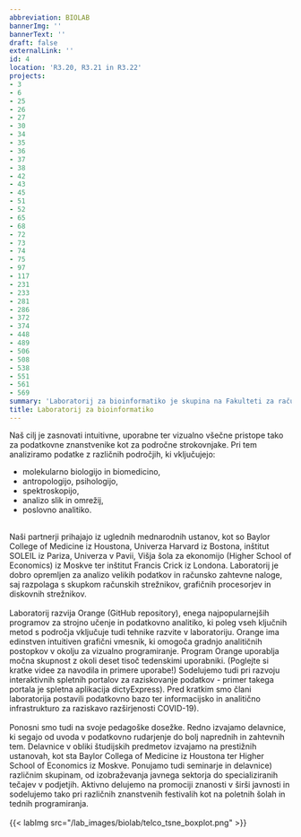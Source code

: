 ```yaml
---
abbreviation: BIOLAB
bannerImg: ''
bannerText: ''
draft: false
externalLink: ''
id: 4
location: 'R3.20, R3.21 in R3.22'
projects:
- 3
- 6
- 25
- 26
- 27
- 30
- 34
- 35
- 36
- 37
- 38
- 42
- 43
- 45
- 51
- 52
- 65
- 68
- 72
- 73
- 74
- 75
- 97
- 117
- 231
- 233
- 281
- 286
- 372
- 374
- 448
- 489
- 506
- 508
- 538
- 551
- 561
- 569
summary: 'Laboratorij za bioinformatiko je skupina na Fakulteti za računalništvo in informatiko, ki raziskuje tehnike in metode podatkovnih ved. Veseli nas prepletanje strojnega učenja in vizualizacije podatkov ter razvoj novih tehnik za raziskovanje podatkov in razložljivo umetno inteligenco.'
title: Laboratorij za bioinformatiko
---
```

Naš cilj je zasnovati intuitivne, uporabne ter vizualno všečne pristope tako za podatkovne znanstvenike kot za področne strokovnjake. Pri tem analiziramo podatke z različnih področjih, ki vključujejo:
* molekularno biologijo in biomedicino,
* antropologijo, psihologijo,
* spektroskopijo,
* analizo slik in omrežij,
* poslovno analitiko.

<br>
Naši partnerji prihajajo iz uglednih mednarodnih ustanov, kot so Baylor College of Medicine iz Houstona, Univerza Harvard iz Bostona, inštitut SOLEIL iz Pariza, Univerza v Pavii, Višja šola za ekonomijo (Higher School of Economics) iz Moskve ter inštitut Francis Crick iz Londona. Laboratorij je dobro opremljen za analizo velikih podatkov in računsko zahtevne naloge, saj razpolaga s skupkom računskih strežnikov, grafičnih procesorjev in diskovnih strežnikov.
<br>
<br>
Laboratorij razvija Orange (GitHub repository), enega najpopularnejših programov za strojno učenje in podatkovno analitiko, ki poleg vseh ključnih metod s področja vključuje tudi tehnike razvite v laboratoriju. Orange ima edinstven intuitiven grafični vmesnik, ki omogoča gradnjo analitičnih postopkov v okolju za vizualno programiranje. Program Orange uporablja močna skupnost z okoli deset tisoč tedenskimi uporabniki. (Poglejte si kratke videe za navodila in primere uporabe!) Sodelujemo tudi pri razvoju interaktivnih spletnih portalov za raziskovanje podatkov - primer takega portala je spletna aplikacija dictyExpress). Pred kratkim smo člani laboratorija postavili podatkovno bazo ter informacijsko in analitično infrastrukturo za raziskavo razširjenosti COVID-19).
<br>
<br>
Ponosni smo tudi na svoje pedagoške dosežke. Redno izvajamo delavnice, ki segajo od uvoda v podatkovno rudarjenje do bolj naprednih in zahtevnih tem. Delavnice v obliki študijskih predmetov izvajamo na prestižnih ustanovah, kot sta Baylor Collega of Medicine iz Houstona ter Higher School of Economics iz Moskve. Ponujamo tudi seminarje in delavnice) različnim skupinam, od izobraževanja javnega sektorja do specializiranih tečajev v podjetjih. Aktivno delujemo na promociji znanosti v širši javnosti in sodelujemo tako pri različnih znanstvenih festivalih kot na poletnih šolah in tednih programiranja.
<br>
<br>
{{< labImg src="/lab_images/biolab/telco_tsne_boxplot.png" >}}

